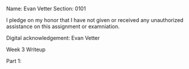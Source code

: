 Name: Evan Vetter Section: 0101

I pledge on my honor that I have not given or received any unauthorized assistance on this assignment or examniation.

Digital acknowledgement: Evan Vetter

Week 3 Writeup

Part 1: